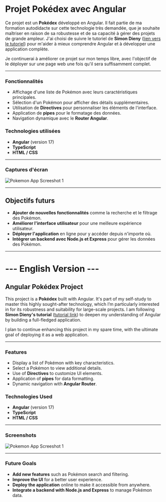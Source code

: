 # Projet Pokédex avec Angular

Ce projet est un **Pokédex** développé en Angular. Il fait partie de ma formation autodidacte sur cette technologie très demandée, que je souhaite maîtriser en raison de sa robustesse et de sa capacité à gérer des projets de grande ampleur. J'ai choisi de suivre le tutoriel de **Simon Dieny** ([lien vers le tutoriel](https://www.youtube.com/watch?v=DTIYVffhJuU&t=31644s)) pour m'aider à mieux comprendre Angular et à développer une application complète.

Je continuerai à améliorer ce projet sur mon temps libre, avec l'objectif de le déployer sur une page web une fois qu'il sera suffisamment complet.

---

### Fonctionnalités

- Affichage d'une liste de Pokémon avec leurs caractéristiques principales.
- Sélection d'un Pokémon pour afficher des détails supplémentaires.
- Utilisation de **Directives** pour personnaliser les éléments de l'interface.
- Application de **pipes** pour le formatage des données.
- Navigation dynamique avec le **Router Angular**.

### Technologies utilisées

- **Angular** (version 17)
- **TypeScript**
- **HTML / CSS**

---

### Captures d'écran

![Pokemon App Screeshot 1](https://github.com/user-attachments/assets/af76500d-d3c8-4753-85c8-cf9f8af5c60c)

---

## Objectifs futurs

- **Ajouter de nouvelles fonctionnalités** comme la recherche et le filtrage des Pokémon.
- **Améliorer l'interface utilisateur** pour une meilleure expérience utilisateur.
- **Déployer l'application** en ligne pour y accéder depuis n'importe où.
- **Intégrer un backend avec Node.js et Express** pour gérer les données des Pokémon.


---

 # --- English Version ---

## Angular Pokédex Project

This project is a **Pokédex** built with Angular. It's part of my self-study to master this highly sought-after technology, which I’m particularly interested in for its robustness and suitability for large-scale projects. I am following **Simon Dieny's tutorial** ([tutorial link](https://www.youtube.com/watch?v=DTIYVffhJuU&t=31644s)) to deepen my understanding of Angular by building a full-fledged application.

I plan to continue enhancing this project in my spare time, with the ultimate goal of deploying it as a web application.

---

### Features

- Display a list of Pokémon with key characteristics.
- Select a Pokémon to view additional details.
- Use of **Directives** to customize UI elements.
- Application of **pipes** for data formatting.
- Dynamic navigation with **Angular Router**.

### Technologies Used

- **Angular** (version 17)
- **TypeScript**
- **HTML / CSS**

---

### Screenshots

![Pokemon App Screeshot 1](https://github.com/user-attachments/assets/af76500d-d3c8-4753-85c8-cf9f8af5c60c)


---

### Future Goals

- **Add new features** such as Pokémon search and filtering.
- **Improve the UI** for a better user experience.
- **Deploy the application** online to make it accessible from anywhere.
- **Integrate a backend with Node.js and Express** to manage Pokémon data.

